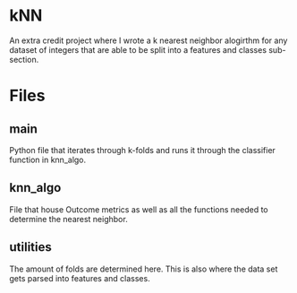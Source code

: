 # kNN

An extra credit project where I wrote a k nearest neighbor alogirthm for any dataset of integers that are able to be split into a features and classes sub-section.

# Files

## main ##
Python file that iterates through k-folds and runs it through the classifier function in knn_algo.

## knn_algo ##
File that house Outcome metrics as well as all the functions needed to determine the nearest neighbor.

## utilities ##
The amount of folds are determined here. This is also where the data set gets parsed into features and classes.
